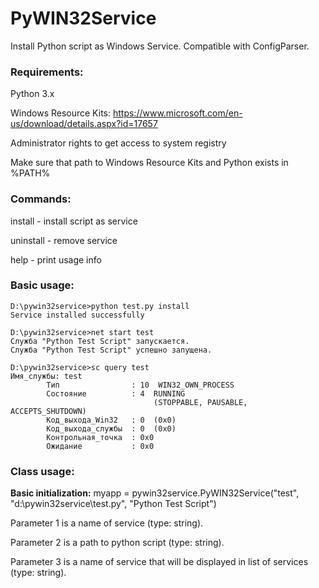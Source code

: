 # PyWIN32Service
Install Python script as Windows Service. Compatible with ConfigParser.

### Requirements:
Python 3.x

Windows Resource Kits: https://www.microsoft.com/en-us/download/details.aspx?id=17657

Administrator rights to get access to system registry

Make sure that path to Windows Resource Kits and Python exists in %PATH%

### Commands:
install - install script as service

uninstall - remove service

help - print usage info

### Basic usage:
```
D:\pywin32service>python test.py install
Service installed successfully

D:\pywin32service>net start test
Служба "Python Test Script" запускается.
Служба "Python Test Script" успешно запущена.

D:\pywin32service>sc query test
Имя_службы: test
        Тип                : 10  WIN32_OWN_PROCESS
        Состояние          : 4  RUNNING
                                (STOPPABLE, PAUSABLE, ACCEPTS_SHUTDOWN)
        Код_выхода_Win32   : 0  (0x0)
        Код_выхода_службы  : 0  (0x0)
        Контрольная_точка  : 0x0
        Ожидание           : 0x0
```

### Class usage:
**Basic initialization:** myapp = pywin32service.PyWIN32Service("test", "d:\\pywin32service\\test.py", "Python Test Script")

Parameter 1 is a name of service (type: string).

Parameter 2 is a path to python script (type: string).

Parameter 3 is a name of service that will be displayed in list of services (type: string).
